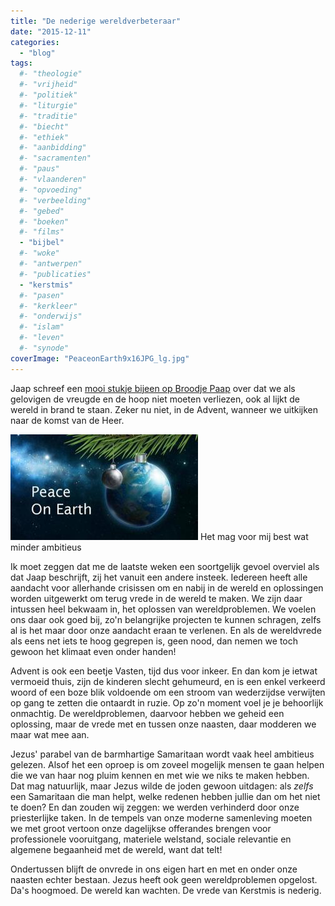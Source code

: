 ```yaml
---
title: "De nederige wereldverbeteraar"
date: "2015-12-11"
categories: 
  - "blog"
tags:
  #- "theologie"
  #- "vrijheid"
  #- "politiek"
  #- "liturgie"
  #- "traditie"
  #- "biecht"
  #- "ethiek"
  #- "aanbidding"
  #- "sacramenten"
  #- "paus"
  #- "vlaanderen"
  #- "opvoeding"
  #- "verbeelding"
  #- "gebed"
  #- "boeken"
  #- "films"
  - "bijbel"
  #- "woke"
  #- "antwerpen"
  #- "publicaties"
  - "kerstmis"
  #- "pasen"
  #- "kerkleer"
  #- "onderwijs"
  #- "islam"
  #- "leven"
  #- "synode"
coverImage: "PeaceonEarth9x16JPG_lg.jpg"
---
```


Jaap schreef een [mooi stukje bijeen op Broodje Paap](http://broodjepaap.nl/2015/12/10/over-een-brandende-wereld-en-hoopvolle-katholieken/) over dat we als gelovigen de vreugde en de hoop niet moeten verliezen, ook al lijkt de wereld in brand te staan. Zeker nu niet, in de Advent, wanneer we uitkijken naar de komst van de Heer.

![Het mag voor mij best wat minder ambitieus](images/PeaceonEarth9x16JPG_lg-300x169.jpg) Het mag voor mij best wat minder ambitieus

Ik moet zeggen dat me de laatste weken een soortgelijk gevoel overviel als dat Jaap beschrijft, zij het vanuit een andere insteek. Iedereen heeft alle aandacht voor allerhande crisissen om en nabij in de wereld en oplossingen worden uitgewerkt om terug vrede in de wereld te maken. We zijn daar intussen heel bekwaam in, het oplossen van wereldproblemen. We voelen ons daar ook goed bij, zo'n belangrijke projecten te kunnen schragen, zelfs al is het maar door onze aandacht eraan te verlenen. En als de wereldvrede als eens net iets te hoog gegrepen is, geen nood, dan nemen we toch gewoon het klimaat even onder handen!

Advent is ook een beetje Vasten, tijd dus voor inkeer. En dan kom je ietwat vermoeid thuis, zijn de kinderen slecht gehumeurd, en is een enkel verkeerd woord of een boze blik voldoende om een stroom van wederzijdse verwijten op gang te zetten die ontaardt in ruzie. Op zo'n moment voel je je behoorlijk onmachtig. De wereldproblemen, daarvoor hebben we geheid een oplossing, maar de vrede met en tussen onze naasten, daar modderen we maar wat mee aan.

Jezus' parabel van de barmhartige Samaritaan wordt vaak heel ambitieus gelezen. Alsof het een oproep is om zoveel mogelijk mensen te gaan helpen die we van haar nog pluim kennen en met wie we niks te maken hebben. Dat mag natuurlijk, maar Jezus wilde de joden gewoon uitdagen: als _zelfs_ een Samaritaan die man helpt, welke redenen hebben jullie dan om het niet te doen? En dan zouden wij zeggen: we werden verhinderd door onze priesterlijke taken. In de tempels van onze moderne samenleving moeten we met groot vertoon onze dagelijkse offerandes brengen voor professionele vooruitgang, materiele welstand, sociale relevantie en algemene begaanheid met de wereld, want dat telt!

Ondertussen blijft de onvrede in ons eigen hart en met en onder onze naasten echter bestaan. Jezus heeft ook geen wereldproblemen opgelost. Da's hoogmoed. De wereld kan wachten. De vrede van Kerstmis is nederig.
